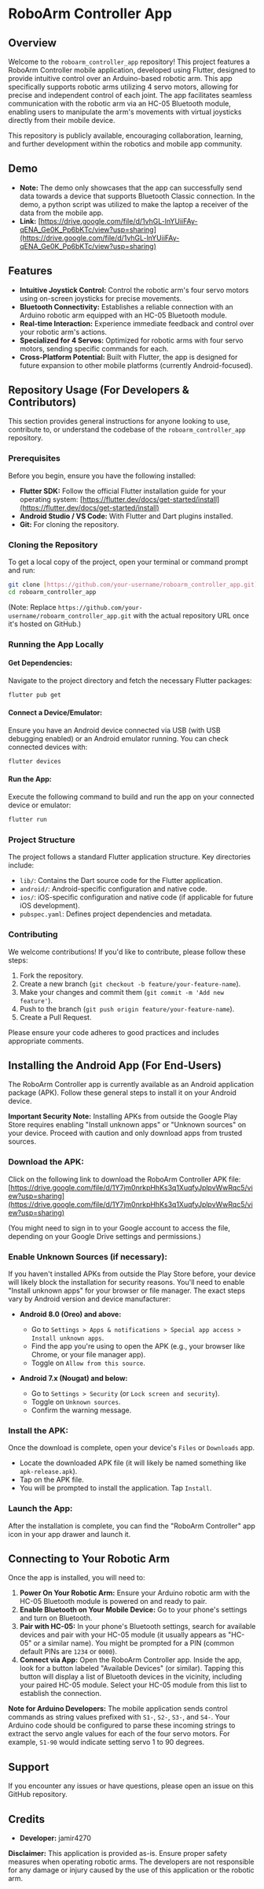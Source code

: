 
# RoboArm Controller App

## Overview

Welcome to the `roboarm_controller_app` repository! This project features a RoboArm Controller mobile application, developed using Flutter, designed to provide intuitive control over an Arduino-based robotic arm. This app specifically supports robotic arms utilizing 4 servo motors, allowing for precise and independent control of each joint. The app facilitates seamless communication with the robotic arm via an HC-05 Bluetooth module, enabling users to manipulate the arm's movements with virtual joysticks directly from their mobile device.

This repository is publicly available, encouraging collaboration, learning, and further development within the robotics and mobile app community.

## Demo
* **Note:** The demo only showcases that the app can successfully send data towards a device that supports Bluetooth Classic connection. In the demo, a python script was utilized to make the laptop a receiver of the data from the mobile app.
* **Link:** [https://drive.google.com/file/d/1vhGL-lnYUiiFAy-qENA_Ge0K_Pp6bKTc/view?usp=sharing](https://drive.google.com/file/d/1vhGL-lnYUiiFAy-qENA_Ge0K_Pp6bKTc/view?usp=sharing)

## Features

* **Intuitive Joystick Control:** Control the robotic arm's four servo motors using on-screen joysticks for precise movements.
* **Bluetooth Connectivity:** Establishes a reliable connection with an Arduino robotic arm equipped with an HC-05 Bluetooth module.
* **Real-time Interaction:** Experience immediate feedback and control over your robotic arm's actions.
* **Specialized for 4 Servos:** Optimized for robotic arms with four servo motors, sending specific commands for each.
* **Cross-Platform Potential:** Built with Flutter, the app is designed for future expansion to other mobile platforms (currently Android-focused).

## Repository Usage (For Developers & Contributors)

This section provides general instructions for anyone looking to use, contribute to, or understand the codebase of the `roboarm_controller_app` repository.

### Prerequisites

Before you begin, ensure you have the following installed:

* **Flutter SDK:** Follow the official Flutter installation guide for your operating system: [https://flutter.dev/docs/get-started/install](https://flutter.dev/docs/get-started/install)
* **Android Studio / VS Code:** With Flutter and Dart plugins installed.
* **Git:** For cloning the repository.

### Cloning the Repository

To get a local copy of the project, open your terminal or command prompt and run:

```bash
git clone [https://github.com/your-username/roboarm_controller_app.git](https://github.com/your-username/roboarm_controller_app.git)
cd roboarm_controller_app
````

(Note: Replace `https://github.com/your-username/roboarm_controller_app.git` with the actual repository URL once it's hosted on GitHub.)

### Running the App Locally

#### Get Dependencies:

Navigate to the project directory and fetch the necessary Flutter packages:

```bash
flutter pub get
```

#### Connect a Device/Emulator:

Ensure you have an Android device connected via USB (with USB debugging enabled) or an Android emulator running. You can check connected devices with:

```bash
flutter devices
```

#### Run the App:

Execute the following command to build and run the app on your connected device or emulator:

```bash
flutter run
```

### Project Structure

The project follows a standard Flutter application structure. Key directories include:

  * `lib/`: Contains the Dart source code for the Flutter application.
  * `android/`: Android-specific configuration and native code.
  * `ios/`: iOS-specific configuration and native code (if applicable for future iOS development).
  * `pubspec.yaml`: Defines project dependencies and metadata.

### Contributing

We welcome contributions\! If you'd like to contribute, please follow these steps:

1.  Fork the repository.
2.  Create a new branch (`git checkout -b feature/your-feature-name`).
3.  Make your changes and commit them (`git commit -m 'Add new feature'`).
4.  Push to the branch (`git push origin feature/your-feature-name`).
5.  Create a Pull Request.

Please ensure your code adheres to good practices and includes appropriate comments.

## Installing the Android App (For End-Users)

The RoboArm Controller app is currently available as an Android application package (APK). Follow these general steps to install it on your Android device.

**Important Security Note:** Installing APKs from outside the Google Play Store requires enabling "Install unknown apps" or "Unknown sources" on your device. Proceed with caution and only download apps from trusted sources.

### Download the APK:

Click on the following link to download the RoboArm Controller APK file:
[https://drive.google.com/file/d/1Y7jm0nrkpHhKs3q1XuqfyJplpvWwRqc5/view?usp=sharing](https://drive.google.com/file/d/1Y7jm0nrkpHhKs3q1XuqfyJplpvWwRqc5/view?usp=sharing)

(You might need to sign in to your Google account to access the file, depending on your Google Drive settings and permissions.)

### Enable Unknown Sources (if necessary):

If you haven't installed APKs from outside the Play Store before, your device will likely block the installation for security reasons. You'll need to enable "Install unknown apps" for your browser or file manager. The exact steps vary by Android version and device manufacturer:

  * **Android 8.0 (Oreo) and above:**

      * Go to `Settings > Apps & notifications > Special app access > Install unknown apps`.
      * Find the app you're using to open the APK (e.g., your browser like Chrome, or your file manager app).
      * Toggle on `Allow from this source`.

  * **Android 7.x (Nougat) and below:**

      * Go to `Settings > Security` (or `Lock screen and security`).
      * Toggle on `Unknown sources`.
      * Confirm the warning message.

### Install the APK:

Once the download is complete, open your device's `Files` or `Downloads` app.

  * Locate the downloaded APK file (it will likely be named something like `apk-release.apk`).
  * Tap on the APK file.
  * You will be prompted to install the application. Tap `Install`.

### Launch the App:

After the installation is complete, you can find the "RoboArm Controller" app icon in your app drawer and launch it.

## Connecting to Your Robotic Arm

Once the app is installed, you will need to:

1.  **Power On Your Robotic Arm:** Ensure your Arduino robotic arm with the HC-05 Bluetooth module is powered on and ready to pair.
2.  **Enable Bluetooth on Your Mobile Device:** Go to your phone's settings and turn on Bluetooth.
3.  **Pair with HC-05:** In your phone's Bluetooth settings, search for available devices and pair with your HC-05 module (it usually appears as "HC-05" or a similar name). You might be prompted for a PIN (common default PINs are `1234` or `0000`).
4.  **Connect via App:** Open the RoboArm Controller app. Inside the app, look for a button labeled "Available Devices" (or similar). Tapping this button will display a list of Bluetooth devices in the vicinity, including your paired HC-05 module. Select your HC-05 module from this list to establish the connection.

**Note for Arduino Developers:** The mobile application sends control commands as string values prefixed with `S1-`, `S2-`, `S3-`, and `S4-`. Your Arduino code should be configured to parse these incoming strings to extract the servo angle values for each of the four servo motors. For example, `S1-90` would indicate setting servo 1 to 90 degrees.

## Support

If you encounter any issues or have questions, please open an issue on this GitHub repository.

## Credits
  * **Developer:** jamir4270

**Disclaimer:** This application is provided as-is. Ensure proper safety measures when operating robotic arms. The developers are not responsible for any damage or injury caused by the use of this application or the robotic arm.